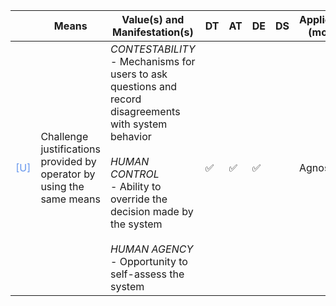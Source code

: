 |       | Means  | Value(s) and Manifestation(s)| DT|AT | DE | DS | Application (model) | Approach | Visual elements | Additional details
| ----------- |  --------------------------- | ---------------  |------------------------------|-------------| ----------------------|----------------------|----------------------------|--------------------|------------------------|--------------------------------- |
<span style="color:#6495ED">[U]</span> | Challenge justifications provided by operator by using the same means |   *CONTESTABILITY*<br> - Mechanisms for users to ask questions and record disagreements with system behavior <br><br> *HUMAN CONTROL* <br> - Ability to override the decision made by the system <br> <br> *HUMAN AGENCY* <br> - Opportunity to self-assess the system |✅ | ✅|✅ |  | Agnostic |- Further testing <br> - Verification |   |
